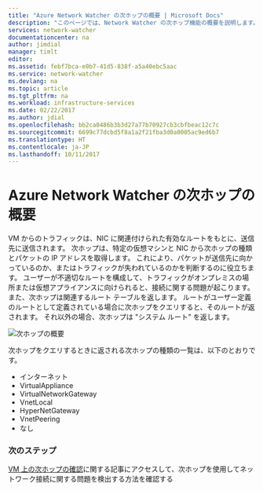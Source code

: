 ```yaml
---
title: "Azure Network Watcher の次ホップの概要 | Microsoft Docs"
description: "このページでは、Network Watcher の次ホップ機能の概要を説明します。"
services: network-watcher
documentationcenter: na
author: jimdial
manager: timlt
editor: 
ms.assetid: febf7bca-e0b7-41d5-838f-a5a40ebc5aac
ms.service: network-watcher
ms.devlang: na
ms.topic: article
ms.tgt_pltfrm: na
ms.workload: infrastructure-services
ms.date: 02/22/2017
ms.author: jdial
ms.openlocfilehash: bb2ca0486b3b3d27a77b70927cb3cbfbeac12c7c
ms.sourcegitcommit: 6699c77dcbd5f8a1a2f21fba3d0a0005ac9ed6b7
ms.translationtype: HT
ms.contentlocale: ja-JP
ms.lasthandoff: 10/11/2017
---
```

# <a name="introduction-to-next-hop-in-azure-network-watcher"></a>Azure Network Watcher の次ホップの概要

VM からのトラフィックは、NIC に関連付けられた有効なルートをもとに、送信先に送信されます。 次ホップは、特定の仮想マシンと NIC から次ホップの種類とパケットの IP アドレスを取得します。 これにより、パケットが送信先に向かっているのか、またはトラフィックが失われているのかを判断するのに役立ちます。 ユーザーが不適切なルートを構成して、トラフィックがオンプレミスの場所または仮想アプライアンスに向けられると、接続に関する問題が起こります。 また、次ホップは関連するルート テーブルを返します。 ルートがユーザー定義のルートとして定義されている場合に次ホップをクエリすると、そのルートが返されます。 それ以外の場合、次ホップは "システム ルート" を返します。

![次ホップの概要][1]

次ホップをクエリするときに返される次ホップの種類の一覧は、以下のとおりです。

* インターネット
* VirtualAppliance
* VirtualNetworkGateway
* VnetLocal
* HyperNetGateway
* VnetPeering
* なし

### <a name="next-steps"></a>次のステップ

[VM 上の次ホップの確認](network-watcher-check-next-hop-portal.md)に関する記事にアクセスして、次ホップを使用してネットワーク接続に関する問題を検出する方法を確認する

<!--Image references-->
[1]: ./media/network-watcher-next-hop-overview/figure1.png













